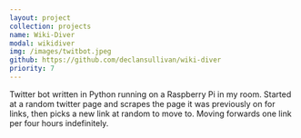 ```yaml
---
layout: project
collection: projects
name: Wiki-Diver
modal: wikidiver
img: /images/twitbot.jpeg
github: https://github.com/declansullivan/wiki-diver
priority: 7
---
```


Twitter bot written in Python running on a Raspberry Pi in my room. Started 
at a random twitter page and scrapes the page it was previously on for links, 
then picks a new link at random to move to. Moving forwards one link per four 
hours indefinitely.